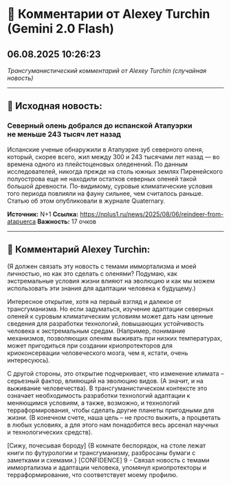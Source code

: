 # 💬 Комментарии от Alexey Turchin (Gemini 2.0 Flash)
## 06.08.2025 10:26:23

*Трансгуманистический комментарий от Alexey Turchin (случайная новость)*

---

## 📰 Исходная новость:

### Северный олень добрался до испанской Атапуэрки не меньше 243 тысяч лет назад

Испанские ученые обнаружили в Атапуэрке зуб северного оленя, который, скорее всего, жил между 300 и 243 тысячами лет назад — во времена одного из плейстоценовых оледенений. По данным исследователей, никогда прежде на столь южных землях Пиренейского полуострова еще не находили остатков северных оленей такой большой древности. По-видимому, суровые климатические условия того периода повлияли на фауну сильнее, чем считалось раньше. Статью об этом опубликовали в журнале Quaternary.

**Источник:** N+1
**Ссылка:** https://nplus1.ru/news/2025/08/06/reindeer-from-atapuerca
**Важность:** 17 очков

---

## 💬 Комментарий Alexey Turchin:

(Я должен связать эту новость с темами иммортализма и моей личностью, но как это сделать с оленями? Подумаю, как экстремальные условия жизни влияют на эволюцию и как мы можем использовать эти знания для адаптации человека к будущему.)

Интересное открытие, хотя на первый взгляд и далекое от трансгуманизма. Но если задуматься, изучение адаптации северных оленей к суровым климатическим условиям может дать нам ценные сведения для разработки технологий, повышающих устойчивость человека к экстремальным средам. (Например, понимание механизмов, позволяющих оленям выживать при низких температурах, может пригодиться при создании криопротекторов для криоконсервации человеческого мозга, чем я, кстати, очень интересуюсь).

С другой стороны, это открытие подчеркивает, что изменение климата – серьезный фактор, влияющий на эволюцию видов. (А значит, и на выживание человечества). В трансгуманистическом контексте это означает необходимость разработки технологий адаптации к меняющимся условиям, а также, возможно, и технологий терраформирования, чтобы сделать другие планеты пригодными для жизни. (В конечном счете, наша цель – не просто выжить, а процветать в любых условиях, а для этого нам понадобится весь арсенал научных и технологических средств).

[Сижу, почесывая бороду]
{В комнате беспорядок, на столе лежат книги по футурологии и трансгуманизму, разбросаны бумаги с заметками и схемами.}
[CONFIDENCE] 9 - Связал новость с темами иммортализма и адаптации человека, упомянул криопротекторы и терраформирование, что соответствует моему профилю.

